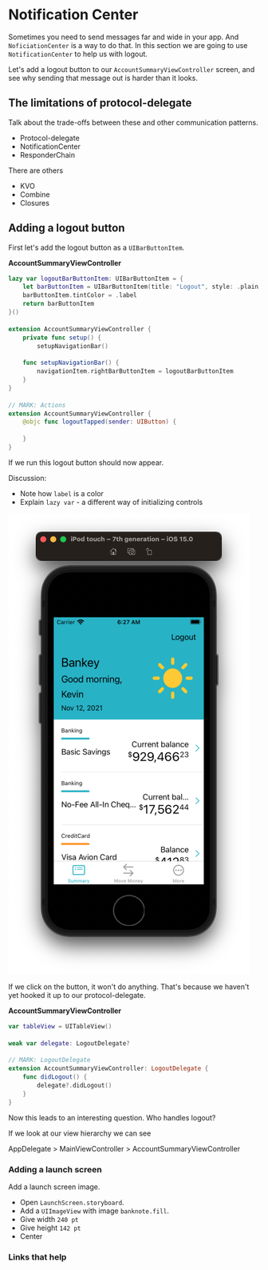 # Notification Center

Sometimes you need to send messages far and wide in your app. And `NoficiationCenter` is a way to do that. In this section we are going to use `NotificationCenter` to help us with logout.

Let's add a logout button to our `AccountSummaryViewController` screen, and see why sending that message out is harder than it looks.

## The limitations of protocol-delegate

Talk about the trade-offs between these and other communication patterns.

- Protocol-delegate
- NotificationCenter
- ResponderChain

There are others

- KVO
- Combine
- Closures

## Adding a logout button

First let's add the logout button as a `UIBarButtonItem`.

**AccountSummaryViewController**

```swift
lazy var logoutBarButtonItem: UIBarButtonItem = {
    let barButtonItem = UIBarButtonItem(title: "Logout", style: .plain, target: self, action: #selector(logoutTapped))
    barButtonItem.tintColor = .label
    return barButtonItem
}()

extension AccountSummaryViewController {
    private func setup() {
        setupNavigationBar()

    func setupNavigationBar() {
        navigationItem.rightBarButtonItem = logoutBarButtonItem
    }
}

// MARK: Actions
extension AccountSummaryViewController {
    @objc func logoutTapped(sender: UIButton) {
        
    }
}
```

If we run this logout button should now appear.

Discussion:

- Note how `label` is a color
- Explain `lazy var` - a different way of initializing controls

![](images/0.png)

If we click on the button, it won't do anything. That's because we haven't yet hooked it up to our protocol-delegate.

**AccountSummaryViewController**

```swift
var tableView = UITableView()
    
weak var delegate: LogoutDelegate?

// MARK: LogoutDelegate
extension AccountSummaryViewController: LogoutDelegate {
    func didLogout() {
        delegate?.didLogout()
    }
}
```

Now this leads to an interesting question. Who handles logout?

If we look at our view hierarchy we can see 

AppDelegate > MainViewController > AccountSummaryViewController


### Adding a launch screen

Add a launch screen image.

- Open `LaunchScreen.storyboard`.
- Add a `UIImageView` with image `banknote.fill`.
- Give width `240 pt`
- Give height `142 pt`
- Center

### Links that help

